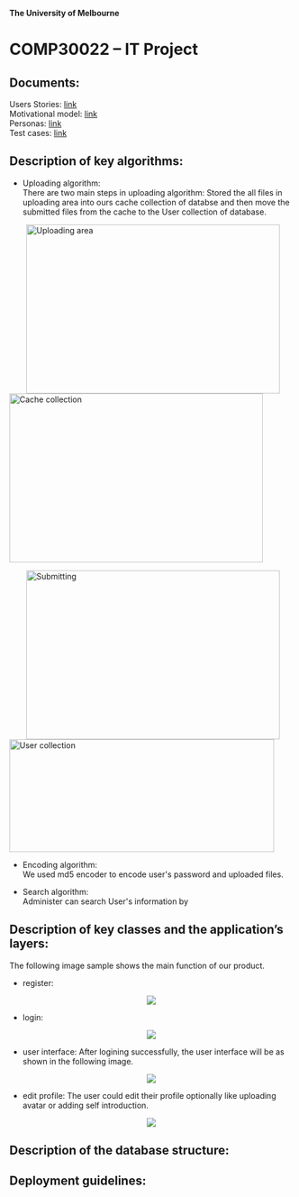 **The University of Melbourne**
# COMP30022 – IT Project



## Documents:

Users Stories: [link](docs/UserStory.pdf)  
Motivational model: [link](docs/MotivationalModel.pdf)  
Personas: [link](docs/UseCases.pdf)  
Test cases: [link](tests/TestCases.pdf)  

## Description of key algorithms:

- Uploading algorithm:  
  There are two main steps in uploading algorithm: Stored the all files in uploading area into ours cache collection of databse and then move the submitted files from the cache to the User collection of database.
  
<p>
  <image src="image/cache.png" width="450" height="300" hspace="30" alt="Uploading area">
  <image src="image/cacheCollection.jpg" width="450" height="300" alt="Cache collection">
<p>                                                                                        

<p>
  <image src="image/submit.png" width="450" height="300" hspace="30" alt="Submitting">
  <image src="image/userSubmitted.png" width="470" height="200" alt="User collection">
<p> 

- Encoding algorithm:  
  We used md5 encoder to encode user's password and uploaded files. 

    
- Search algorithm:  
  Administer can search User's information by 

## Description of key classes and the application’s layers:

The following image sample shows the main function of our product.

- register: 
<p align="center">
  <image src="image/register.png">
<p>
  
- login: 
<p align="center">
  <image src="image/log in.png">
<p>
  
- user interface:
  After logining successfully, the user interface will be as shown in the following image.
<p align="center">
  <image src="image/user interface.png">
<p>
  
- edit profile:
  The user could edit their profile optionally like uploading avatar or adding self introduction.
<p align="center">
  <image src="image/Upload avatar.png">
<p>  

  





## Description of the database structure:




## Deployment guidelines:


